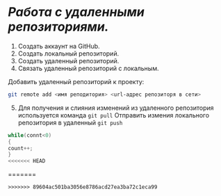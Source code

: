# ***Работа с удаленными репозиториями.***
1. Создать аккаунт на GitHub.
2. Создать локальный репозиторий.
3. Создать удаленный репозиторий.
4. Связать удаленный репозиторий с локальным.

Добавить удаленный репозиторий к проекту:
```Bash
git remote add <имя реподитория> <url-адрес репозиторя в сети>
```
5. Для получения и слияния изменений из удаленного репозитория используется команда `git pull`
Отправить измения локального репозитория в удаленный `git push`

```C#
while(connt<0)
{
count++;
}
<<<<<<< HEAD
   ```
=======
   ```
>>>>>>> 89604ac501ba3056e8786acd27ea3ba72c1eca99

